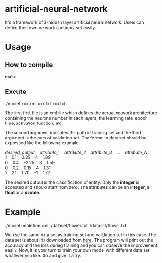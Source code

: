 # artificial-neural-network
It's a framework of 3-hidden layer artificial neural network. Users can define their own network and input set easily.


# Usage
## How to compile
make 
## Excute
./model xxx.xml xxx.txt xxx.txt

The first first file is an xml file which defines the nerual network architecture containing the neurons number in each layers, the learming rate, epoch time, activation function, etc.

The second argument indicates the path of training set and the third argument is the path of validation set. The format in data set should be expressed like the following example.

*desired_output*&nbsp;&nbsp;&nbsp;&nbsp;*attribute_1*&nbsp;&nbsp;&nbsp;&nbsp;*attribute_2*&nbsp;&nbsp;&nbsp;&nbsp;*attribute_3*&nbsp;&nbsp;&nbsp;&nbsp;*...*&nbsp;&nbsp;&nbsp;&nbsp;*attribute_N*  
1&nbsp;&nbsp;&nbsp;&nbsp;0.1&nbsp;&nbsp;&nbsp;&nbsp;0.25&nbsp;&nbsp;&nbsp;&nbsp;4&nbsp;&nbsp;&nbsp;&nbsp;1.89  
0&nbsp;&nbsp;&nbsp;&nbsp;0.4&nbsp;&nbsp;&nbsp;&nbsp;-2.25&nbsp;&nbsp;&nbsp;&nbsp;3&nbsp;&nbsp;&nbsp;&nbsp;1.59  
0&nbsp;&nbsp;&nbsp;&nbsp;0.2&nbsp;&nbsp;&nbsp;&nbsp;0.15&nbsp;&nbsp;&nbsp;&nbsp;4&nbsp;&nbsp;&nbsp;&nbsp;1.31  
1&nbsp;&nbsp;&nbsp;&nbsp;2.1&nbsp;&nbsp;&nbsp;&nbsp;1.70&nbsp;&nbsp;&nbsp;&nbsp;-1&nbsp;&nbsp;&nbsp;&nbsp;1.77

The desired output is the classification of entity. Only the **integer** is accepted and should start from zero.
The attributes can be an **integer**, a **float** or a **double**. 
# Example 
./model netdefine.xml ./dataset/flower.txt ./dataset/flower.txt

We use the same data set as training set and validation set in this case. The data set is about iris downloaded from [here](http://archive.ics.uci.edu/ml/datasets/Iris). The program will print out the accuracy and the loss during training and you can observe the improvement easily. Now, it is your turn to train your own model with different data set whatever you like. Go and give it a try.
